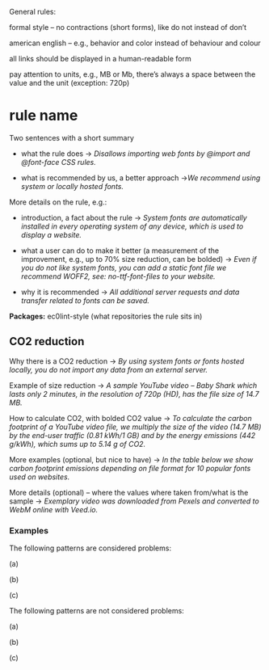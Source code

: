 General rules: 

formal style – no contractions (short forms), like do not instead of don’t  

american english – e.g., behavior and color instead of behaviour and colour 

all links should be displayed in a human-readable form 

pay attention to units, e.g., MB or Mb, there’s always a space between the value and the unit (exception: 720p) 
# rule name
Two sentences with a short summary  

- what the rule does -> *Disallows importing web fonts by @import and @font-face CSS rules.*

- what is recommended by us, a better approach ->*We recommend using system or locally hosted fonts.* 

More details on the rule, e.g.:  

- introduction, a fact about the rule -> *System fonts are automatically installed in every operating system of any device, which is used to display a website.* 

- what a user can do to make it better (a measurement of the improvement, e.g., up to 70% size reduction, can be bolded) -> *Even if you do not like system fonts, you can add a static font file we recommend WOFF2, see: no-ttf-font-files to your website.*

- why it is recommended -> *All additional server requests and data transfer related to fonts can be saved.* 

**Packages:** ec0lint-style (what repositories the rule sits in) 

## CO2 reduction

Why there is a CO2 reduction -> *By using system fonts or fonts hosted locally, you do not import any data from an external server.*

Example of size reduction -> *A sample YouTube video – Baby Shark which lasts only 2 minutes, in the resolution of 720p (HD), has the file size of 14.7 MB.*   

How to calculate CO2, with bolded CO2 value -> *To calculate the carbon footprint of a YouTube video file, we multiply the size of the video (14.7 MB) by the end-user traffic (0.81 kWh/1 GB) and by the energy emissions (442 g/kWh), which sums up to 5.14 g of CO2.* 

More examples (optional, but nice to have) -> *In the table below we show carbon footprint emissions depending on file format for 10 popular fonts used on websites.*

More details (optional) – where the values where taken from/what is the sample -> *Exemplary video was downloaded from Pexels and converted to WebM online with Veed.io.*

### Examples

The following patterns are considered problems: 

(a) 

(b) 

(c) 

The following patterns are not considered problems: 

(a) 

(b) 

(c) 


